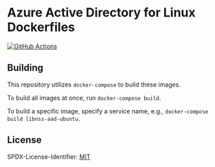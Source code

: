 # Azure Active Directory for Linux Dockerfiles

[![GitHub Actions](https://img.shields.io/github/workflow/status/aad-for-linux/docker/main?style=flat-square)](https://github.com/aad-for-linux/docker/actions/workflows/main.yml)

## Building

This repository utilizes `docker-compose` to build these images.

To build all images at once, run `docker-compose build`.

To build a specific image, specify a service name, e.g., `docker-compose build libnss-aad-ubuntu`.

## License

SPDX-License-Identifier: [MIT](COPYING)
